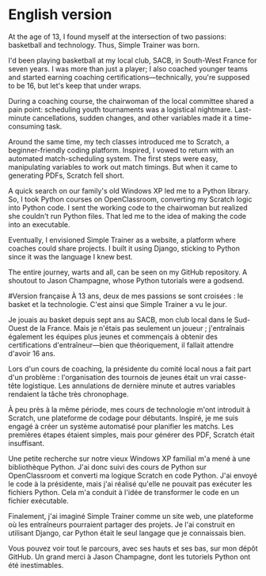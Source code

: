 # English version
At the age of 13, I found myself at the intersection of two passions: basketball and technology. Thus, Simple Trainer was born.

I'd been playing basketball at my local club, SACB, in South-West France for seven years. I was more than just a player; I also coached younger teams and started earning coaching certifications—technically, you're supposed to be 16, but let's keep that under wraps.

During a coaching course, the chairwoman of the local committee shared a pain point: scheduling youth tournaments was a logistical nightmare. Last-minute cancellations, sudden changes, and other variables made it a time-consuming task.

Around the same time, my tech classes introduced me to Scratch, a beginner-friendly coding platform. Inspired, I vowed to return with an automated match-scheduling system. The first steps were easy, manipulating variables to work out match timings. But when it came to generating PDFs, Scratch fell short.

A quick search on our family's old Windows XP led me to a Python library. So, I took Python courses on OpenClassroom, converting my Scratch logic into Python code. I sent the working code to the chairwoman but realized she couldn't run Python files. That led me to the idea of making the code into an executable.

Eventually, I envisioned Simple Trainer as a website, a platform where coaches could share projects. I built it using Django, sticking to Python since it was the language I knew best.

The entire journey, warts and all, can be seen on my GitHub repository. A shoutout to Jason Champagne, whose Python tutorials were a godsend.

#Version française
À 13 ans, deux de mes passions se sont croisées : le basket et la technologie. C'est ainsi que Simple Trainer a vu le jour.

Je jouais au basket depuis sept ans au SACB, mon club local dans le Sud-Ouest de la France. Mais je n'étais pas seulement un joueur ; j'entraînais également les équipes plus jeunes et commençais à obtenir des certifications d'entraîneur—bien que théoriquement, il fallait attendre d'avoir 16 ans.

Lors d'un cours de coaching, la présidente du comité local nous a fait part d'un problème : l'organisation des tournois de jeunes était un vrai casse-tête logistique. Les annulations de dernière minute et autres variables rendaient la tâche très chronophage.

À peu près à la même période, mes cours de technologie m'ont introduit à Scratch, une plateforme de codage pour débutants. Inspiré, je me suis engagé à créer un système automatisé pour planifier les matchs. Les premières étapes étaient simples, mais pour générer des PDF, Scratch était insuffisant.

Une petite recherche sur notre vieux Windows XP familial m'a mené à une bibliothèque Python. J'ai donc suivi des cours de Python sur OpenClassroom et converti ma logique Scratch en code Python. J'ai envoyé le code à la présidente, mais j'ai réalisé qu'elle ne pouvait pas exécuter les fichiers Python. Cela m'a conduit à l'idée de transformer le code en un fichier exécutable.

Finalement, j'ai imaginé Simple Trainer comme un site web, une plateforme où les entraîneurs pourraient partager des projets. Je l'ai construit en utilisant Django, car Python était le seul langage que je connaissais bien.

Vous pouvez voir tout le parcours, avec ses hauts et ses bas, sur mon dépôt GitHub. Un grand merci à Jason Champagne, dont les tutoriels Python ont été inestimables.
